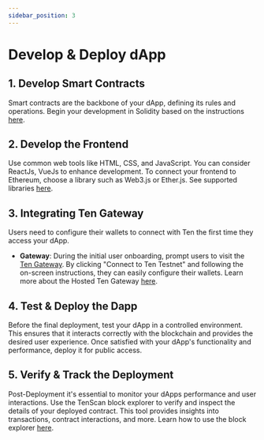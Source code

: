 ```yaml
---
sidebar_position: 3
---
```

# Develop & Deploy dApp

## 1. Develop Smart Contracts
Smart contracts are the backbone of your dApp, defining its rules and operations. Begin your development in Solidity based on the instructions [here](/docs/getting-started/for-developers/explore-contracts-in-ten).

## 2. Develop the Frontend
Use common web tools like HTML, CSS, and JavaScript. You can consider ReactJs, VueJs to enhance development. To connect your frontend to Ethereum, choose a library such as Web3.js or Ether.js. See supported libraries [here](#).

## 3. Integrating Ten Gateway
Users need to configure their wallets to connect with Ten the first time they access your dApp.
  - **Gateway**: During the initial user onboarding, prompt users to visit the [Ten Gateway](https://testnet.ten.xyz/). By clicking "Connect to Ten Testnet" and following the on-screen instructions, they can easily configure their wallets. Learn more about the Hosted Ten Gateway [here](/docs/tools-infrastructure/hosted-gateway).

## 4. Test & Deploy the Dapp
Before the final deployment, test your dApp in a controlled environment. This ensures that it interacts correctly with the blockchain and provides the desired user experience. Once satisfied with your dApp's functionality and performance, deploy it for public access.

## 5. Verify & Track the Deployment
Post-Deployment it's essential to monitor your dApps performance and user interactions. Use the TenScan block explorer to verify and inspect the details of your deployed contract. This tool provides insights into transactions, contract interactions, and more. Learn how to use the block explorer [here](/docs/tools-infrastructure/tenscan).
